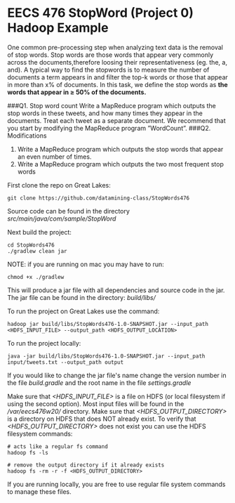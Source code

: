 # EECS 476 StopWord (Project 0) Hadoop Example

One common pre-processing step when analyzing text data is the removal of stop words.  Stop words are those words that appear very commonly across the documents,therefore loosing their representativeness (eg. the, a, and). A typical way to find the stopwords is to measure the number of documents a term appears in and filter the top-k words or those that appear in more than x% of documents. 
In this task, we define the stop words as **the words that appear in ≥ 50% of the documents.**

###Q1. Stop word count
Write a MapReduce program which outputs the stop words in these tweets, and how many times they appear in the documents. Treat each tweet as a separate document. 
We recommend that you start by modifying the MapReduce program ”WordCount”. 
###Q2.   Modifications
1.  Write a MapReduce program which outputs the stop words that appear an even number of times.
2.  Write a MapReduce program which outputs the two most frequent stop words


First clone the repo on Great Lakes:
```
git clone https://github.com/datamining-class/StopWords476
```

Source code can be found in the directory *src/main/java/com/sample/StopWord*

Next build the project: 
```
cd StopWords476
./gradlew clean jar
```
NOTE: if you are running on mac you may have to run: 
```
chmod +x ./gradlew
```

This will produce a jar file with all dependencies and source code in the jar. 
The jar file can be found in the directory: *build/libs/*

To run the project on Great Lakes use the command:
```
hadoop jar build/libs/StopWords476-1.0-SNAPSHOT.jar --input_path <HDFS_INPUT_FILE> --output_path <HDFS_OUTPUT_LOCATION>
```

To run the project locally: 
```
java -jar build/libs/StopWords476-1.0-SNAPSHOT.jar --input_path input/tweets.txt --output_path output
```


If you would like to change the jar file's name change the version number in the file *build.gradle* and the root name
in the file *settings.gradle*

Make sure that *<HDFS_INPUT_FILE>* is a file on HDFS  (or local filesystem if using the second option). Most input files will be found in the */var/eecs476w20/* directory.
Make sure that *<HDFS_OUTPUT_DIRECTORY>* is a directory on HDFS that does NOT already exist. 
To verify that *<HDFS_OUTPUT_DIRECTORY>* does not exist you can use the HDFS filesystem commands: 
```
# acts like a regular fs command
hadoop fs -ls 

# remove the output directory if it already exists
hadoop fs -rm -r -f <HDFS_OUTPUT_DIRECTORY> 
```

If you are running locally, you are free to use regular file system commands to manage these files.
